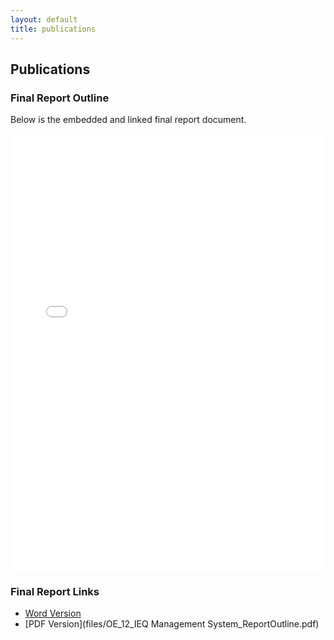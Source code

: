 ```yaml
---
layout: default
title: publications
---
```


## Publications
### Final Report Outline
Below is the embedded and linked final report document.

<iframe src="files/OE_12_IEQ Management System_ReportOutline.pdf" style="width: 100%;height: 700px;border: none;"></iframe>

### Final Report Links

- [Word Version](https://docs.google.com/document/d/e/2PACX-1vSnLAXx62JoyojeGBQY3gV73thoj9DaieRMmwU9PbO2g8QHPX4vcW3vkuKnku35EQ/pub)
- [PDF Version](files/OE_12_IEQ Management System_ReportOutline.pdf)
